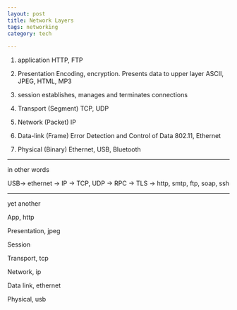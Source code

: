 ```yaml
---
layout: post
title: Network Layers
tags: networking     
category: tech
 
---
```


1. application
HTTP, FTP

2. Presentation
Encoding, encryption. Presents data to upper layer
ASCII, JPEG, HTML, MP3

3. session
establishes, manages and terminates connections


4. Transport (Segment)
TCP, UDP

5. Network (Packet)
IP

6. Data-link (Frame)
Error Detection and Control of Data
802.11, Ethernet

7. Physical (Binary)
Ethernet, USB, Bluetooth

---

in other words 

USB-> ethernet -> IP -> TCP, UDP -> RPC  -> TLS  -> http, smtp, ftp, soap, ssh

---

yet another 

App, http

Presentation, jpeg

Session 

Transport, tcp

Network, ip

Data link, ethernet

Physical, usb